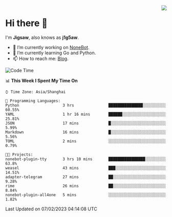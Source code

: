 <a href="#">
  <img align="right" src="https://github-readme-stats.vercel.app/api?username=j1g5awi&count_private=true&show_icons=true&title_color=80070B&text_color=B3B3B3&bg_color=212121&icon_color=80070B" />
</a>

# Hi there 👋

I'm **Jigsaw**, also knows as **j1g5aw**.

- 🔭 I’m currently working on [NoneBot](https://github.com/nonebot).
- 🌱 I’m currently learning Go and Python.
- 📫 How to reach me: [Blog](https://blog.maddestroyer.xyz/).

<!--START_SECTION:waka-->
![Code Time](http://img.shields.io/badge/Code%20Time-1%2C003%20hrs%2040%20mins-blue)

📊 **This Week I Spent My Time On** 

```text
⌚︎ Time Zone: Asia/Shanghai

💬 Programming Languages: 
Python                   3 hrs               ███████████████░░░░░░░░░░   60.55% 
YAML                     1 hr 16 mins        ██████░░░░░░░░░░░░░░░░░░░   25.81% 
JSON                     17 mins             █░░░░░░░░░░░░░░░░░░░░░░░░   5.99% 
Markdown                 16 mins             █░░░░░░░░░░░░░░░░░░░░░░░░   5.56% 
TOML                     2 mins              ░░░░░░░░░░░░░░░░░░░░░░░░░   0.79%

🐱‍💻 Projects: 
nonebot-plugin-tty       3 hrs 10 mins       ████████████████░░░░░░░░░   63.8% 
weasel                   43 mins             ███░░░░░░░░░░░░░░░░░░░░░░   14.51% 
adapter-telegram         27 mins             ██░░░░░░░░░░░░░░░░░░░░░░░   9.28% 
rime                     26 mins             ██░░░░░░░░░░░░░░░░░░░░░░░   8.84% 
nonebot-plugin-all4one   5 mins              ░░░░░░░░░░░░░░░░░░░░░░░░░   1.82%

```


 Last Updated on 07/02/2023 04:14:08 UTC
<!--END_SECTION:waka-->

